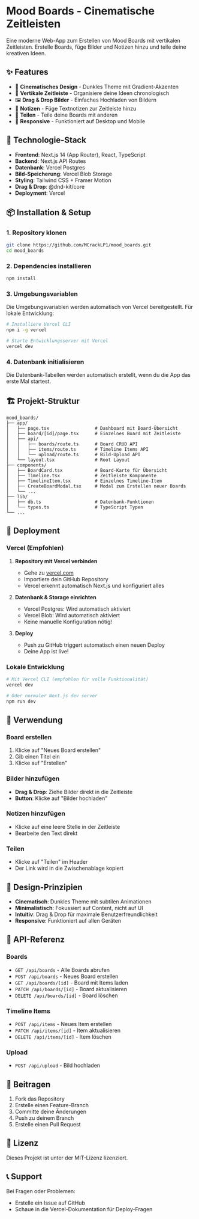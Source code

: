 # Mood Boards - Cinematische Zeitleisten

Eine moderne Web-App zum Erstellen von Mood Boards mit vertikalen Zeitleisten. Erstelle Boards, füge Bilder und Notizen hinzu und teile deine kreativen Ideen.

## ✨ Features

- 🎨 **Cinematisches Design** - Dunkles Theme mit Gradient-Akzenten
- 📅 **Vertikale Zeitleiste** - Organisiere deine Ideen chronologisch
- 🖼️ **Drag & Drop Bilder** - Einfaches Hochladen von Bildern
- 📝 **Notizen** - Füge Textnotizen zur Zeitleiste hinzu
- 🔗 **Teilen** - Teile deine Boards mit anderen
- 📱 **Responsive** - Funktioniert auf Desktop und Mobile

## 🚀 Technologie-Stack

- **Frontend**: Next.js 14 (App Router), React, TypeScript
- **Backend**: Next.js API Routes
- **Datenbank**: Vercel Postgres
- **Bild-Speicherung**: Vercel Blob Storage
- **Styling**: Tailwind CSS + Framer Motion
- **Drag & Drop**: @dnd-kit/core
- **Deployment**: Vercel

## 📦 Installation & Setup

### 1. Repository klonen

```bash
git clone https://github.com/MCrackLP1/mood_boards.git
cd mood_boards
```

### 2. Dependencies installieren

```bash
npm install
```

### 3. Umgebungsvariablen

Die Umgebungsvariablen werden automatisch von Vercel bereitgestellt. Für lokale Entwicklung:

```bash
# Installiere Vercel CLI
npm i -g vercel

# Starte Entwicklungsserver mit Vercel
vercel dev
```

### 4. Datenbank initialisieren

Die Datenbank-Tabellen werden automatisch erstellt, wenn du die App das erste Mal startest.

## 🏗️ Projekt-Struktur

```
mood_boards/
├── app/
│   ├── page.tsx                 # Dashboard mit Board-Übersicht
│   ├── board/[id]/page.tsx      # Einzelnes Board mit Zeitleiste
│   ├── api/
│   │   ├── boards/route.ts      # Board CRUD API
│   │   ├── items/route.ts       # Timeline Items API
│   │   └── upload/route.ts      # Bild-Upload API
│   └── layout.tsx               # Root Layout
├── components/
│   ├── BoardCard.tsx            # Board-Karte für Übersicht
│   ├── Timeline.tsx             # Zeitleiste Komponente
│   ├── TimelineItem.tsx         # Einzelnes Timeline-Item
│   ├── CreateBoardModal.tsx     # Modal zum Erstellen neuer Boards
│   └── ...
├── lib/
│   ├── db.ts                    # Datenbank-Funktionen
│   └── types.ts                 # TypeScript Typen
└── ...
```

## 🚀 Deployment

### Vercel (Empfohlen)

1. **Repository mit Vercel verbinden**
   - Gehe zu [vercel.com](https://vercel.com)
   - Importiere dein GitHub Repository
   - Vercel erkennt automatisch Next.js und konfiguriert alles

2. **Datenbank & Storage einrichten**
   - Vercel Postgres: Wird automatisch aktiviert
   - Vercel Blob: Wird automatisch aktiviert
   - Keine manuelle Konfiguration nötig!

3. **Deploy**
   - Push zu GitHub triggert automatisch einen neuen Deploy
   - Deine App ist live!

### Lokale Entwicklung

```bash
# Mit Vercel CLI (empfohlen für volle Funktionalität)
vercel dev

# Oder normaler Next.js dev server
npm run dev
```

## 📖 Verwendung

### Board erstellen
1. Klicke auf "Neues Board erstellen"
2. Gib einen Titel ein
3. Klicke auf "Erstellen"

### Bilder hinzufügen
- **Drag & Drop**: Ziehe Bilder direkt in die Zeitleiste
- **Button**: Klicke auf "Bilder hochladen"

### Notizen hinzufügen
- Klicke auf eine leere Stelle in der Zeitleiste
- Bearbeite den Text direkt

### Teilen
- Klicke auf "Teilen" im Header
- Der Link wird in die Zwischenablage kopiert

## 🎨 Design-Prinzipien

- **Cinematisch**: Dunkles Theme mit subtilen Animationen
- **Minimalistisch**: Fokussiert auf Content, nicht auf UI
- **Intuitiv**: Drag & Drop für maximale Benutzerfreundlichkeit
- **Responsive**: Funktioniert auf allen Geräten

## 🔧 API-Referenz

### Boards
- `GET /api/boards` - Alle Boards abrufen
- `POST /api/boards` - Neues Board erstellen
- `GET /api/boards/[id]` - Board mit Items laden
- `PATCH /api/boards/[id]` - Board aktualisieren
- `DELETE /api/boards/[id]` - Board löschen

### Timeline Items
- `POST /api/items` - Neues Item erstellen
- `PATCH /api/items/[id]` - Item aktualisieren
- `DELETE /api/items/[id]` - Item löschen

### Upload
- `POST /api/upload` - Bild hochladen

## 🤝 Beitragen

1. Fork das Repository
2. Erstelle einen Feature-Branch
3. Committe deine Änderungen
4. Push zu deinem Branch
5. Erstelle einen Pull Request

## 📄 Lizenz

Dieses Projekt ist unter der MIT-Lizenz lizenziert.

## 📞 Support

Bei Fragen oder Problemen:
- Erstelle ein Issue auf GitHub
- Schaue in die Vercel-Dokumentation für Deploy-Fragen